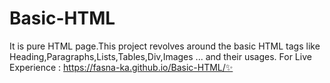 # Basic-HTML

It is pure HTML page.This project revolves around the basic HTML tags like Heading,Paragraphs,Lists,Tables,Div,Images ... and their usages.
For Live Experience : https://fasna-ka.github.io/Basic-HTML/✨
